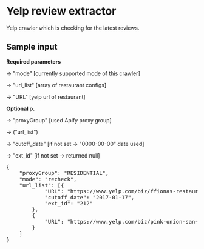 # Yelp review extractor
Yelp crawler which is checking for the latest reviews.

## Sample input
<b>Required parameters</b>
<p>
-> "mode" [currently supported mode of this crawler]
</p><p>
-> "url_list" [array of restaurant configs]</p><p>
    -> "URL" [yelp url of restaurant]
</p>
<b>Optional p.</b>
<p>
-> "proxyGroup" [used Apify proxy group]
</p><p>
-> ("url_list")</p><p>
    -> "cutoff_date" [if not set -> "0000-00-00" date used]</p><p>
    -> "ext_id" [if not set -> returned null]
</p>
<pre>
{
    "proxyGroup": "RESIDENTIAL",
    "mode": "recheck",
    "url_list": [{
            "URL": "https://www.yelp.com/biz/ffionas-restaurant-london",
            "cutoff_date": "2017-01-17",
            "ext_id": "212"
        },
        {
            "URL": "https://www.yelp.com/biz/pink-onion-san-francisco"
        }
    ]
}

</pre>
